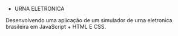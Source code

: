 *  URNA ELETRONICA 

Desenvolvendo uma aplicação de um simulador de urna eletronica brasileira em JavaScript + HTML E CSS.

